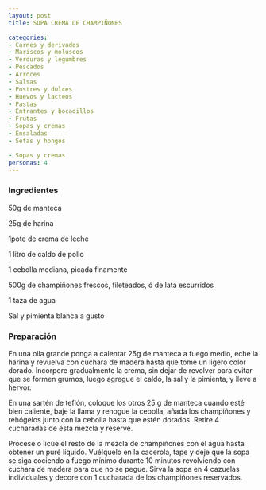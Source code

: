 ```yaml
---
layout: post
title: SOPA CREMA DE CHAMPIÑONES

categories:
- Carnes y derivados
- Mariscos y moluscos
- Verduras y legumbres
- Pescados
- Arroces
- Salsas
- Postres y dulces
- Huevos y lacteos
- Pastas
- Entrantes y bocadillos
- Frutas
- Sopas y cremas
- Ensaladas
- Setas y hongos

- Sopas y cremas
personas: 4 
---
```


<h3>Ingredientes</h3>
50g de manteca

25g de harina

1pote de crema de leche

1 litro de caldo de pollo

1 cebolla mediana, picada finamente

500g de champiñones frescos, fileteados, ó de lata escurridos

1 taza de agua

Sal y pimienta blanca a gusto

<h3>Preparación</h3>
En una olla grande ponga a calentar 25g de manteca a fuego medio, eche la harina y revuelva con cuchara de madera hasta que tome un ligero color dorado. Incorpore gradualmente la crema, sin dejar de revolver para evitar que se formen grumos, luego agregue el caldo, la sal y la pimienta, y lleve a hervor.

En una sartén de teflón, coloque los otros 25 g de manteca cuando esté bien caliente, baje la llama y rehogue la cebolla, añada los champiñones y rehógelos junto con la cebolla hasta que estén dorados. Retire 4 cucharadas de ésta mezcla y reserve.

Procese o licúe el resto de la mezcla de champiñones con el agua hasta obtener un puré líquido. Vuélquelo en la cacerola, tape y deje que la sopa se siga cociendo a fuego mínimo durante 10 minutos revolviendo con cuchara de madera para que no se pegue. Sirva la sopa en 4 cazuelas individuales y decore con 1 cucharada de los champiñones reservados.

